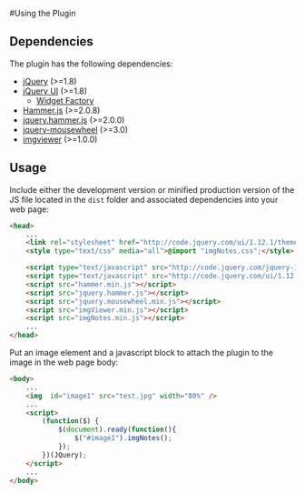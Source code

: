 #Using the Plugin
## Dependencies
The plugin has the following dependencies:
- [jQuery](http://jquery.com/) (>=1.8)
- [jQuery UI](http://jqueryui.com/) (>=1.8)
  * [Widget Factory](http://api.jqueryui.com/jQuery.widget/)
- [Hammer.js](http://hammerjs.github.io/) (>=2.0.8)
- [jquery.hammer.js](https://github.com/hammerjs/jquery.hammer.js) (>=2.0.0)
- [jquery-mousewheel](https://github.com/brandonaaron/jquery-mousewheel) (>=3.0)
- [imgviewer](https://github.com/waynegm/imgViewer) (>=1.0.0)

## Usage
Include either the development version or minified production version of the JS file located
 in the `dist` folder and associated dependencies into your web page:
 
```html
<head>
	...
	<link rel="stylesheet" href="http://code.jquery.com/ui/1.12.1/themes/smoothness/jquery-ui.css" media="screen">
	<style type="text/css" media="all">@import "imgNotes.css";</style>

	<script type="text/javascript" src="http://code.jquery.com/jquery-1.12.4.min.js"></script>
	<script type="text/javascript" src="http://code.jquery.com/ui/1.12.1/jquery-ui.min.js"></script>
	<script src="hammer.min.js"></script>
	<script src="jquery.hammer.js"></script>
	<script src="jquery.mousewheel.min.js"></script>
	<script src="imgViewer.min.js"></script>
	<script src="imgNotes.min.js"></script>
	...
</head>
```
Put an image element and a javascript block to attach the plugin to the image in the web page body:

```html
<body>
	...
	<img  id="image1" src="test.jpg" width="80%" />
	...
	<script>
		(function($) {
        	$(document).ready(function(){
				$("#image1").imgNotes();
            });
		})(JQuery);
	</script>
	...
</body>
```
